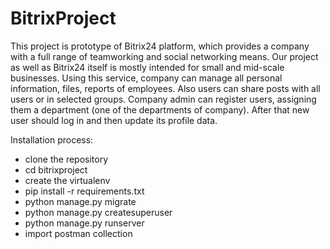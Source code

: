 # BitrixProject
  This project is prototype of Bitrix24 platform, which provides a company with a full range of teamworking and social networking means. Our project as well as Bitrix24 itself is mostly intended for small and mid-scale businesses. 
  Using this service, company can manage all personal information, files, reports of employees. Also users can share posts with all users or in selected groups.
  Company admin can register users, assigning them a department (one of the departments of company). After that new user should log in and then update its profile data.
 
 Installation process:
 
* clone the repository
* cd bitrixproject
* create the virtualenv
* pip install -r requirements.txt
* python manage.py migrate
* python manage.py createsuperuser
* python manage.py runserver
* import postman collection
